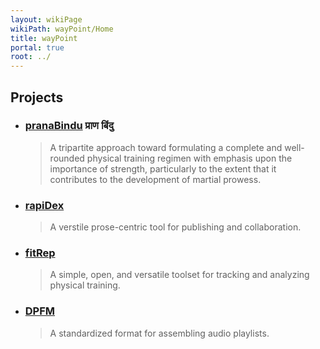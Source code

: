 ```yaml
---
layout: wikiPage
wikiPath: wayPoint/Home
title: wayPoint
portal: true
root: ../
---
```


<!--This page is subject to our wiki transclusion guidelines and should only be edited under consideration of such.-->

## Projects

 * ### [pranaBindu](./pranaBindu) प्राण बिंदु
   > A tripartite approach toward formulating a complete and well-rounded physical training regimen with emphasis upon the importance of strength, particularly to the extent that it contributes to the development of martial prowess.
 * ### [rapiDex](./rapiDex)
   > A verstile prose-centric tool for publishing and collaboration.
 * ### [fitRep](./fitRep)
   > A simple, open, and versatile toolset for tracking and analyzing physical training.
 * ### [DPFM](./DPFM)
   > A standardized format for assembling audio playlists.

<!-- #TODO: figure out how to transclude the wiki ToC (_sidebar) with its links converted from wiki links to relative ones (possibly just eliminate wiki links in favor of relative altogether if it works on the GH-wiki) +wikiTransclusion id:45
-->
